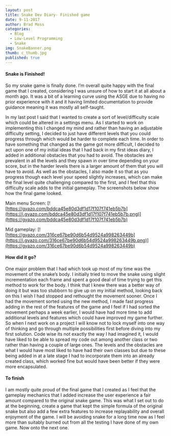 ```yaml
---
layout: post
title: Snake Dev Diary- Finished game
date: 9-11-2017
author: Brad Moss
categories:
  - Blog
  - Low-Level Programming
  - Snake
img: SnakeBanner.png
thumb: c_thumb.jpg
published: true
---
```


#### Snake is Finished!

 So my snake game is finally done. I’m overall quite happy with the final game that I created, considering I was unsure of how to start it at all about a month ago. It was a bit of a learning curve using the ASGE due to having no prior experience with it and it having limited documentation to provide guidance meaning it was mostly all self-taught. 

<!--more-->

In my last post I said that I wanted to create a sort of level/difficulty scale which could be altered in a settings menu. As I started to work on implementing this I changed my mind and rather than having an adjustable difficulty setting, I decided to just have different levels that you could progress through which would be harder to complete each time. In order to have something that changed as the game got more difficult, I decided to act upon one of my initial ideas that I had back in my first ideas diary, I added in additional obstacles that you had to avoid. The obstacles are prevalent in all the levels and they spawn in over time depending on your score, but in the harder levels there is a larger amount of them that you will have to avoid. As well as the obstacles, I also made it so that as you progress though each level your speed slightly increases, which can make the final level quite challenging compared to the first, and I feel that this difficulty scale adds to the initial gameplay. The screenshots below show how the final game looked.


Main menu Screen:
[![https://gyazo.com/bddca45e80d3df1d17f107f741eb5b7b](https://i.gyazo.com/bddca45e80d3df1d17f107f741eb5b7b.png)](https://gyazo.com/bddca45e80d3df1d17f107f741eb5b7b)

Mid gameplay:
[![https://gyazo.com/316ce67be90d6b54d9524a998263449b](https://i.gyazo.com/316ce67be90d6b54d9524a998263449b.png)](https://gyazo.com/316ce67be90d6b54d9524a998263449b)

#### How did it go?

One major problem that I had which took up most of my time was the movement of the snake’s body. I initially tried to move the snake using slight incrementation each frame and spent a good deal of time trying to get this method to work for the body. I think that I knew there was a better way of doing it but was too stubborn to give up on my initial method, looking back on this I wish I had stopped and rethought the movement sooner. Once I had the movement sorted using the new method, I made fast progress adding in the rest of the features of the game and I feel if I had sorted the movement perhaps a week earlier, I would have had more time to add additional levels and features which could have improved my game further. So when I next work on a project I will know not to lock myself into one way of thinking and go through multiple possibilities first before diving into my first solution.
Code wise its not exactly the way I had imagined it, I would have liked to be able to spread my code out among another class or two rather than having a couple of large ones. The levels and the obstacles are what I would have most liked to have had their own classes but due to these being added in at a late stage I had to incorporate them into an already created class, which worked fine but would have been better if they were more encapsulated.

#### To finish

I am mostly quite proud of the final game that I created as I feel that the gameplay mechanics that I added increase the user experience a fair amount compared to the original snake game. This was what I set out to do at the beginning, create a game that kept the simple formula of the original snake but also add a few extra features to increase replayability and overall enjoyment of the game. I will be avoiding snake for a long time now as I feel more than suitably burned out from all the testing I have done of my own game. Now onto the next one.
